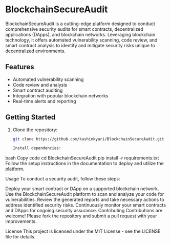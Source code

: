 # BlockchainSecureAudit

BlockchainSecureAudit is a cutting-edge platform designed to conduct comprehensive security audits for smart contracts, decentralized applications (DApps), and blockchain networks. Leveraging blockchain technology, it offers automated vulnerability scanning, code review, and smart contract analysis to identify and mitigate security risks unique to decentralized environments.

## Features

- Automated vulnerability scanning
- Code review and analysis
- Smart contract auditing
- Integration with popular blockchain networks
- Real-time alerts and reporting

## Getting Started

1. Clone the repository:

   ```bash
   git clone https://github.com/kashimkyari/BlockchainSecureAudit.git

   Install dependencies:

bash
Copy code
cd BlockchainSecureAudit
pip install -r requirements.txt
Follow the setup instructions in the documentation to deploy and utilize the platform.

Usage
To conduct a security audit, follow these steps:

Deploy your smart contract or DApp on a supported blockchain network.
Use the BlockchainSecureAudit platform to scan and analyze your code for vulnerabilities.
Review the generated reports and take necessary actions to address identified security risks.
Continuously monitor your smart contracts and DApps for ongoing security assurance.
Contributing
Contributions are welcome! Please fork the repository and submit a pull request with your improvements.

License
This project is licensed under the MIT License - see the LICENSE file for details.



